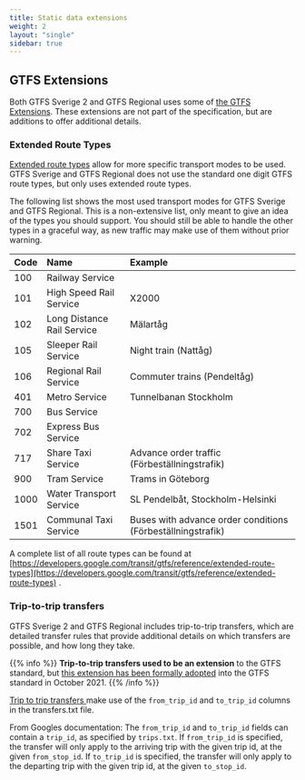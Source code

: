 ```yaml
---
title: Static data extensions
weight: 2
layout: "single"
sidebar: true
---
```


## GTFS Extensions

Both GTFS Sverige 2 and GTFS Regional uses some
of [the GTFS Extensions](https://developers.google.com/transit/gtfs/reference/gtfs-extensions).
These extensions are not part of the specification, but are additions to offer additional details.

### Extended Route Types

[Extended route types](https://developers.google.com/transit/gtfs/reference/extended-route-types) allow for more
specific transport modes to be used. GTFS Sverige and GTFS Regional does not use the standard one digit GTFS route
types, but only uses
extended route types.

The following list shows the most used transport modes for GTFS Sverige and GTFS Regional. This is a non-extensive list,
only meant to give an idea of the
types you should support. You should still be able to handle the other types in a graceful way, as new traffic may make
use of them without prior warning.

| Code | Name                       | Example                                                     |
|:-----|:---------------------------|:------------------------------------------------------------|
| 100  | Railway Service            |                                                             |
| 101  | High Speed Rail Service    | X2000                                                       |
| 102  | Long Distance Rail Service | Mälartåg                                                    |
| 105  | Sleeper Rail Service       | Night train (Nattåg)                                        |
| 106  | Regional Rail Service      | Commuter trains (Pendeltåg)                                 |
| 401  | Metro Service              | Tunnelbanan Stockholm                                       |
| 700  | Bus Service                |                                                             |
| 702  | Express Bus Service        |                                                             |
| 717  | Share Taxi Service         | Advance order traffic (Förbeställningstrafik)               |
| 900  | Tram Service               | Trams in Göteborg                                           |
| 1000 | Water Transport Service    | SL Pendelbåt, Stockholm-Helsinki                            |
| 1501 | Communal Taxi Service      | Buses with advance order conditions (Förbeställningstrafik) |

A complete list of all route types can be found
at [https://developers.google.com/transit/gtfs/reference/extended-route-types](https://developers.google.com/transit/gtfs/reference/extended-route-types)
.

### Trip-to-trip transfers

GTFS Sverige 2 and GTFS Regional includes trip-to-trip transfers, which are detailed transfer rules that provide
additional details on
which transfers are possible, and how long they take.

{{% info %}}
**Trip-to-trip transfers used to be an extension** to the GTFS standard, but [this extension has been
formally adopted](https://github.com/google/transit/pull/284) into the GTFS standard in October 2021.
{{% /info %}}

[Trip to trip transfers ](https://developers.google.com/transit/gtfs/reference/gtfs-extensions#TripToTripTransfers)make
use of the `from_trip_id`  and `to_trip_id` columns in the transfers.txt file.

From Googles documentation:
The `from_trip_id` and `to_trip_id` fields can contain a `trip_id`, as specified by `trips.txt`. If `from_trip_id` is
specified, the transfer will only apply to the arriving trip with the given trip id, at the given `from_stop_id`. If
`to_trip_id` is specified, the transfer will only apply to the departing trip with the given trip id, at the given
`to_stop_id`.
